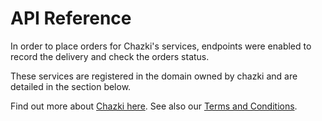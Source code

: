 # API Reference

In order to place orders for Chazki's services, endpoints were enabled to record the delivery and check the orders status.

These services are registered in the domain owned by chazki and are detailed in the section below.

Find out more about [Chazki here](https://chazki.com/#/). See also our [Terms and Conditions](https://chazki.com/tyc.html).
